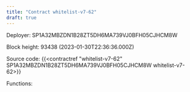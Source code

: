 ```yaml
---
title: "Contract whitelist-v7-62"
draft: true
---
```

Deployer: SP1A32MBZDN1B28ZT5DH6MA739VJ0BFH05CJHCM8W


 



Block height: 93438 (2023-01-30T22:36:36.000Z)

Source code: {{<contractref "whitelist-v7-62" SP1A32MBZDN1B28ZT5DH6MA739VJ0BFH05CJHCM8W whitelist-v7-62>}}

Functions:


